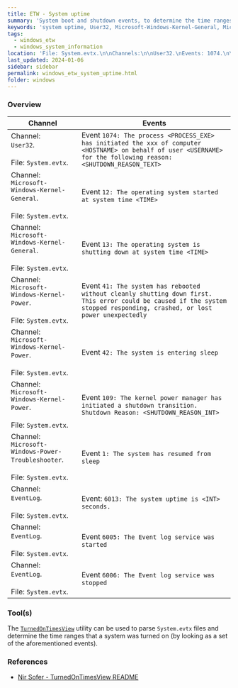 ```yaml
---
title: ETW - System uptime
summary: 'System boot and shutdown events, to determine the time ranges that the system was turned on.\n\nMain events:\n\nEvent 1074: "The process <PROCESS_EXE> has initiated the xxx of computer <HOSTNAME> on behalf of user <USERNAME> for the following reason: <SHUTDOWN_REASON_TEXT>".\n\nEvent 12: "The operating system started at system time <TIME>".\n\nEvent 13: "The operating system is shutting down at system time <TIME>".\n\nEvent 41: "The system has rebooted without cleanly shutting down first".'
keywords: 'system uptime, User32, Microsoft-Windows-Kernel-General, Microsoft-Windows-Kernel-Power, Microsoft-Windows-Power-Troubleshooter, EventLog, TurnedOnTimesView'
tags:
  - windows_etw
  - windows_system_information
location: 'File: System.evtx.\n\nChannels:\n\nUser32.\nEvents: 1074.\n\nMicrosoft-Windows-Kernel-General.\nEvents: 12, 13.\n\nMicrosoft-Windows-Kernel-Power.\nEvents: 41, 42, 109.\n\nMicrosoft-Windows-Power-Troubleshooter.\nEvents: 1.\n\nEventLog.\nEvents: 6013, 6005, 6006.'
last_updated: 2024-01-06
sidebar: sidebar
permalink: windows_etw_system_uptime.html
folder: windows
---
```


### Overview

| Channel | Events |
|---------|--------|
| Channel: <br> `User32`. <br><br> File: `System.evtx`. | Event `1074: The process <PROCESS_EXE> has initiated the xxx of computer <HOSTNAME> on behalf of user <USERNAME> for the following reason: <SHUTDOWN_REASON_TEXT>` |
| Channel: <br> `Microsoft-Windows-Kernel-General`. <br><br> File: `System.evtx`. | Event `12: The operating system started at system time <TIME>` |
| Channel: <br> `Microsoft-Windows-Kernel-General`. <br><br> File: `System.evtx`. | Event `13: The operating system is shutting down at system time <TIME>` |
| Channel: <br> `Microsoft-Windows-Kernel-Power`. <br><br> File: `System.evtx`. | Event `41: The system has rebooted without cleanly shutting down first. This error could be caused if the system stopped responding, crashed, or lost power unexpectedly` |
| Channel: <br> `Microsoft-Windows-Kernel-Power`. <br><br> File: `System.evtx`. | Event `42: The system is entering sleep` |
| Channel: <br> `Microsoft-Windows-Kernel-Power`. <br><br> File: `System.evtx`. | Event `109: The kernel power manager has initiated a shutdown transition. Shutdown Reason: <SHUTDOWN_REASON_INT>` |
| Channel: <br> `Microsoft-Windows-Power-Troubleshooter`. <br><br> File: `System.evtx`. | Event `1: The system has resumed from sleep` |
| Channel: <br> `EventLog`. <br><br> File: `System.evtx`. | Event: `6013: The system uptime is <INT> seconds.` |
| Channel: <br> `EventLog`. <br><br> File: `System.evtx`. | Event `6005: The Event log service was started` |
| Channel: <br> `EventLog`. <br><br> File: `System.evtx`. | Event `6006: The Event log service was stopped` |

### Tool(s)

The
[`TurnedOnTimesView`](https://www.nirsoft.net/utils/computer_turned_on_times.html)
utility can be used to parse `System.evtx` files and determine the time ranges
that a system was turned on (by looking as a set of the aforementioned events).

### References

  - [Nir Sofer - TurnedOnTimesView README](https://www.nirsoft.net/utils/computer_turned_on_times.html)
